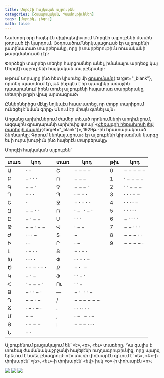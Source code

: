 ```yaml
---
title: Մորզէի հայկական այբուբեն
categories: [Հասարակական, Պատմութիւններ]
tags: [մարդիկ, լեզու]
math: false
---
```


Նախորդ օրը հայերէն վիքիպեդիայում Մորզէի այբուբենի մասին յօդուած էի կարդում։ Յօդուածում ներկայացուած էր այբուբենի լատինատառ տարբերակը, որը ի տարբերութիւն ռուսականի թարգմանուած չէր։

Փորձեցի տարբեր տեղեր հարցումներ անել, իմանալու արդեօք կայ Մորզէի այբուբենի հայկական տարբերակը։

Թթում Նորայրը ինձ հետ կիսուեց մի [գրառմամբ](https://spyurk.am/posts/4385124){:target="\_blank"}, որտեղ պատմում էր, թե ինչպէս է իր պապիկը առաջին դասարանում իրեն տուել այբուբենի հայատառ տարբերակը, տետրի թղթի վրայ արտագրած։

Ընկերներիցս մէկը նոյնպէս հաստատեց, որ փոքր տարիքում ունեցել է նման գիրք։ Մնում էր միայն գտնել այն։

Առցանց արխիւներում ժամեր տեւած որոնումների արդիւնքում, ազգային գրադարանի արխիւից գտայ՝ «[Հեռագրի հեռախոսի յեվ ռադիոյի մասին](http://haygirk.nla.am/cgi-bin/koha/opac-detail.pl?biblionumber=81180){:target="\_blank"}», 1929թ.-ին հրատարակուած ձեռնարկը։ Գրքում ներկայացուած էր այբուբենի կիրառման կարգը եւ ի ուրախութիւն ինձ հայերէն տարբերակը։

Մորզէի հայկական այբուբեն՝

| տառ | կոդ         |     | տառ | կոդ         |     | թիւ | կոդ       |
| ---- | ----------- | --- | ---- | ----------- | --- | --- | --------- |
| Ա    | · −         |     | Շ    | − − − −     |     | 0   | − − − − − |
| Բ    | − · · ·     |     | Ո    | − − −       |     | 1   | · − − − − |
| Գ    | − − ·       |     | Չ    | − − − ·     |     | 2   | · · − − − |
| Դ    | − · ·       |     | Պ    | · − − ·     |     | 3   | · · · − − |
| Ե    | ·           |     | Ջ    | − · − · ·   |     | 4   | · · · · − |
| Զ    | − − · ·     |     | Ռ    | · − · · − · |     | 5   | · · · · · |
| Ը    | − · − −     |     | Ս    | · · ·       |     | 6   | − · · · · |
| Թ    | − − · − −   |     | Վ    | · − −       |     | 7   | − − · · · |
| Ժ    | · · · −     |     | Տ    | −           |     | 8   | − − − · · |
| Ի    | · ·         |     | Ր    | · − ·       |     | 9   | − − − − · |
| Լ    | · − · ·     |     | Ց    | − · − ·     |
| Խ    | · · · ·     |     | Փ    | · · − · −   |
| Ծ    | · − − · − · |     | Ք    | − · · −     |
| Կ    | − · −       |     | Ֆ    | · · − ·     |
| Հ    | · − − − ·   |     | Ու   | · · −       |
| Ձ    | − · · − ·   |     | —    | − · · · · − |
| Ղ    | − − · −     |     | /    | − − − − − − |
| Ճ    | · − · − ·   |     | .    | · · · · · · |
| Մ    | − −         |     | ,    | · − · − · − |
| Յ    | · − − −     |     | :    | − − − · · · |
| Ն    | − ·         |

Այբուբենում բացակայում են՝ «է», «օ», «եւ» տառերը։ Դա գալիս է տուեալ ժամանակաշրջանի հայերէնի ուղղագրութիւնից, որը պարզ երեւում է նաեւ բնագրում։ «է» տառի փոխարէն գրւում է՝ «ե», «ե»-ի փոխարէն՝ «յե», «եւ»-ի փոխարէն՝ «եվ» իսկ «օ»-ի փոխարէն «ո»։

<div id="gallery">
	<img src="/uploads/morse-code-1.png"/>
	<img src="/uploads/morse-code-2.png"/>
	<img src="/uploads/morse-code-3.png"/>
</div>
